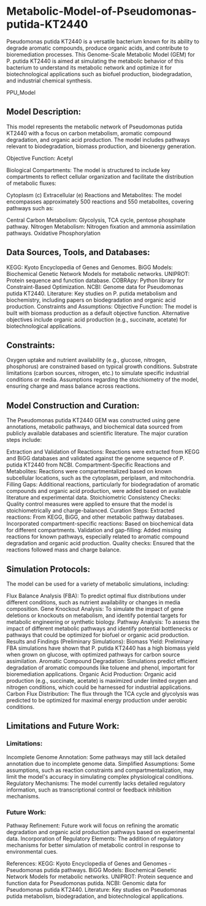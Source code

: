 # Metabolic-Model-of-Pseudomonas-putida-KT2440
Pseudomonas putida KT2440 is a versatile bacterium known for its ability to degrade aromatic compounds, produce organic acids, and contribute to bioremediation processes. This Genome-Scale Metabolic Model (GEM) for P. putida KT2440 is aimed at simulating the metabolic behavior of this bacterium to understand its metabolic network and optimize it for biotechnological applications such as biofuel production, biodegradation, and industrial chemical synthesis.

PPU_Model
## Model Description:
This model represents the metabolic network of Pseudomonas putida KT2440 with a focus on carbon metabolism, aromatic compound degradation, and organic acid production. The model includes pathways relevant to biodegradation, biomass production, and bioenergy generation.

Objective Function: Acetyl

Biological Compartments: The model is structured to include key compartments to reflect cellular organization and facilitate the distribution of metabolic fluxes:

Cytoplasm (c)
Extracellular (e)
Reactions and Metabolites:
The model encompasses approximately 500 reactions and 550 metabolites, covering pathways such as:

Central Carbon Metabolism: Glycolysis, TCA cycle, pentose phosphate pathway.
Nitrogen Metabolism: Nitrogen fixation and ammonia assimilation pathways.
Oxidative Phosphorylation

## Data Sources, Tools, and Databases:
KEGG: Kyoto Encyclopedia of Genes and Genomes.
BiGG Models: Biochemical Genetic Network Models for metabolic networks.
UNIPROT: Protein sequence and function database.
COBRApy: Python library for Constraint-Based Optimization.
NCBI: Genome data for Pseudomonas putida KT2440.
Literature: Key studies on P. putida metabolism and biochemistry, including papers on biodegradation and organic acid production.
Constraints and Assumptions:
Objective Function: The model is built with biomass production as a default objective function. Alternative objectives include organic acid production (e.g., succinate, acetate) for biotechnological applications.

## Constraints:

Oxygen uptake and nutrient availability (e.g., glucose, nitrogen, phosphorus) are constrained based on typical growth conditions.
Substrate limitations (carbon sources, nitrogen, etc.) to simulate specific industrial conditions or media.
Assumptions regarding the stoichiometry of the model, ensuring charge and mass balance across reactions.

## Model Construction and Curation:
The Pseudomonas putida KT2440 GEM was constructed using gene annotations, metabolic pathways, and biochemical data sourced from publicly available databases and scientific literature. The major curation steps include:

Extraction and Validation of Reactions: Reactions were extracted from KEGG and BiGG databases and validated against the genome sequence of P. putida KT2440 from NCBI.
Compartment-Specific Reactions and Metabolites: Reactions were compartmentalized based on known subcellular locations, such as the cytoplasm, periplasm, and mitochondria.
Filling Gaps: Additional reactions, particularly for biodegradation of aromatic compounds and organic acid production, were added based on available literature and experimental data.
Stoichiometric Consistency Checks: Quality control measures were applied to ensure that the model is stoichiometrically and charge-balanced.
Curation Steps:
Extracted reactions: From KEGG, BiGG, and other metabolic pathway databases.
Incorporated compartment-specific reactions: Based on biochemical data for different compartments.
Validation and gap-filling: Added missing reactions for known pathways, especially related to aromatic compound degradation and organic acid production.
Quality checks: Ensured that the reactions followed mass and charge balance.

## Simulation Protocols:
The model can be used for a variety of metabolic simulations, including:

Flux Balance Analysis (FBA): To predict optimal flux distributions under different conditions, such as nutrient availability or changes in media composition.
Gene Knockout Analysis: To simulate the impact of gene deletions or knockouts on metabolism, and identify potential targets for metabolic engineering or synthetic biology.
Pathway Analysis: To assess the impact of different metabolic pathways and identify potential bottlenecks or pathways that could be optimized for biofuel or organic acid production.
Results and Findings (Preliminary Simulations):
Biomass Yield: Preliminary FBA simulations have shown that P. putida KT2440 has a high biomass yield when grown on glucose, with optimized pathways for carbon source assimilation.
Aromatic Compound Degradation: Simulations predict efficient degradation of aromatic compounds like toluene and phenol, important for bioremediation applications.
Organic Acid Production: Organic acid production (e.g., succinate, acetate) is maximized under limited oxygen and nitrogen conditions, which could be harnessed for industrial applications.
Carbon Flux Distribution: The flux through the TCA cycle and glycolysis was predicted to be optimized for maximal energy production under aerobic conditions.

## Limitations and Future Work:
### Limitations:
Incomplete Genome Annotation: Some pathways may still lack detailed annotation due to incomplete genome data.
Simplified Assumptions: Some assumptions, such as reaction constraints and compartmentalization, may limit the model's accuracy in simulating complex physiological conditions.
Regulatory Mechanisms: The model currently lacks detailed regulatory information, such as transcriptional control or feedback inhibition mechanisms.
### Future Work:
Pathway Refinement: Future work will focus on refining the aromatic degradation and organic acid production pathways based on experimental data.
Incorporation of Regulatory Elements: The addition of regulatory mechanisms for better simulation of metabolic control in response to environmental cues.

References:
KEGG: Kyoto Encyclopedia of Genes and Genomes - Pseudomonas putida pathways.
BiGG Models: Biochemical Genetic Network Models for metabolic networks.
UNIPROT: Protein sequence and function data for Pseudomonas putida.
NCBI: Genomic data for Pseudomonas putida KT2440.
Literature: Key studies on Pseudomonas putida metabolism, biodegradation, and biotechnological applications.
